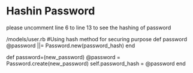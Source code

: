 # Hashin Password

please uncomment line 6 to line 13 to see the hashing of password

/models/user.rb
  #Using hash method for securing purpose
  def password
   @password ||= Password.new(password_hash)
  end

  def password=(new_password)
    @password = Password.create(new_password)
    self.password_hash = @password
  end
